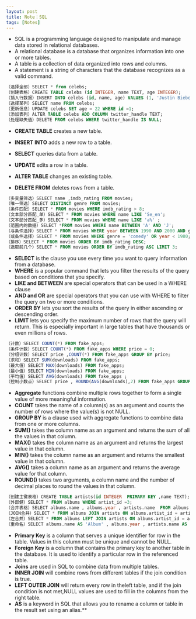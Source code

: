 ```yaml
---
layout: post
title: Note：SQL
tags: [Notes]
---
```


- SQL is a programming language designed to manipulate and manage data stored in relational databases.
- A relational database is a database that organizes information into one or more tables.
- A table is a collection of data organized into rows and columns.
- A statement is a string of characters that the database recognizes as a valid command.

```sql
（选择全部）SELECT * from celebs;
（创建表格）CREATE TABLE celebs (id INTEGER, name TEXT, age INTEGER);
（插入行数据）INSERT INTO celebs (id, name, age) VALUES (1, 'Justin Bieber', 21);
（选择某列）SELECT name FROM celebs;
（更新信息）UPDATE celebs SET age = 22 WHERE id =1;
（添加表列）ALTER TABLE celebs ADD COLUMN twitter_handle TEXT;
（处理缺失值）DELETE FROM celebs WHERE twitter_handle IS NULL;
```


-  **CREATE TABLE** creates a new table.
   ​
-  **INSERT INTO** adds a new row to a table.
    
-  **SELECT** queries data from a table.
    ​
-  **UPDATE** edits a row in a table.
    ​
-  **ALTER TABLE** changes an existing table.
    ​
-  **DELETE FROM** deletes rows from a table.


```sql
（多变量筛选）SELECT name ,imdb_rating FROM movies;
（唯一筛选）SELECT DISTINCT genre FROM movies;
（条件匹配）SELECT * FROM movies WHERE imdb_rating > 8;
（文本部分匹配_单）SELECT * FROM movies WHERE name LIKE 'Se_en';
（文本部分匹配_多）SELECT * FROM movies WHERE name LIKE 'a%' ; 
（范围内的数据）SELECT *FROM movies WHERE name BETWEEN 'A' AND 'J';
（与条件选择）SELECT * FROM movies WHERE year BETWEEN 1990 AND 2000 AND genre = 'comedy';
（或条件选择）SELECT * FROM movies WHERE genre = 'comedy' OR year < 1980;
（排序）SELECT * FROM movies ORDER BY imdb_rating DESC;
（选取前几个）SELECT * FROM movies ORDER BY imdb_rating ASC LIMIT 3;
```
- **SELECT** is the clause you use every time you want to query information from a database.
  ​
- **WHERE** is a popular command that lets you filter the results of the query based on conditions that you specify.
  ​
- **LIKE and BETWEEN** are special operators that can be used in a WHERE clause
  ​
- **AND and OR** are special operators that you can use with WHERE to filter the query on two or more conditions.
  ​
- **ORDER BY** lets you sort the results of the query in either ascending or descending order.
  ​
- **LIMIT** lets you specify the maximum number of rows that the query will return. This is especially important in large tables that have thousands or even millions of rows.

```sql
（计数）SELECT COUNT(*) FROM fake_apps;
（条件计数）SELECT COUNT(*) FROM fake_apps WHERE price = 0;
（分组计数）SELECT price ,COUNT(*) FROM fake_apps GROUP BY price;
（求和）SELECT SUM(downloads) FROM fake_apps;
（最大值）SELECT MAX(downloads) FROM fake_apps;
（最小值）SELECT MIN(downloads) FROM fake_apps;
（平均值）SELECT AVG(downloads) FROM fake_apps ;
（控制小数点）SELECT price , ROUND(AVG(downloads),2) FROM fake_apps GROUP BY price;
```
- **Aggregate** functions combine multiple rows together to form a single value of more meaningful information.
  ​
- **COUNT** takes the name of a column(s) as an argument and counts the number of rows where the value(s) is not NULL.
  ​
- **GROUP BY** is a clause used with aggregate functions to combine data from one or more columns.
  ​
- **SUM()** takes the column name as an argument and returns the sum of all the values in that column.
  ​
- **MAX()** takes the column name as an argument and returns the largest value in that column.
  ​
- **MIN()** takes the column name as an argument and returns the smallest value in that column.
  ​
- **AVG()** takes a column name as an argument and returns the average value for that column.
  ​
- **ROUND()** takes two arguments, a column name and the number of decimal places to round the values in that column.

```sql
（创建主键表格）CREATE TABLE artists(id INTEGER  PRIMARY KEY ,name TEXT);
（外部健）SELECT * FROM albums WHERE artist_id =3;
（合并表格）SELECT albums.name , albums.year , artists.name  FROM albums , artists ;
（JOIN合并）SELECT * FROM albums JOIN artists ON albums.artist_id = artists.id;
（左合并）SELECT * FROM albums LEFT JOIN artists ON albums.artist_id = artists.id ; 
（重命名）SELECT albums.name AS 'Album' , albums.year , artists.name AS 'Artist'  FROM albums  JOIN artists ON albums.artist_id = artists.id  WHERE albums.year > 1980;
```
- **Primary Key** is a column that serves a unique identifier for row in the table. Values in this column must be unique and cannot be NULL.
  ​
- **Foreign Key** is a column that contains the primary key to another table in the database. It is used to identify a particular row in the referenced table.
  ​
- **Joins** are used in SQL to combine data from multiple tables.
  ​
- **INNER JOIN** will combine rows from different tables if the join condition is true.
  ​
- **LEFT OUTER JOIN** will return every row in theleft table, and if the join condition is not met,NULL values are used to fill in the columns from the right table.
  ​
- **AS** is a keyword in SQL that allows you to rename a column or table in the result set using an alias.**
